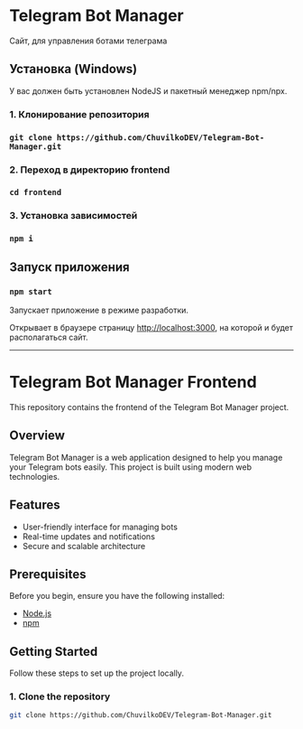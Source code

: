 # Telegram Bot Manager
Сайт, для управления ботами телеграма

## Установка (Windows)
У вас должен быть установлен NodeJS и пакетный менеджер npm/npx.

### 1. Клонирование репозитория 

### ```git clone https://github.com/ChuvilkoDEV/Telegram-Bot-Manager.git```

### 2. Переход в директорию frontend

### ```cd frontend```

### 3. Установка зависимостей

### ```npm i```


## Запуск приложения

### `npm start`

Запускает приложение в режиме разработки.

Открывает в браузере страницу [http://localhost:3000](http://localhost:3000), на которой и будет располагаться сайт.


------------------------------------------------------------

# Telegram Bot Manager Frontend

This repository contains the frontend of the Telegram Bot Manager project.

## Overview

Telegram Bot Manager is a web application designed to help you manage your Telegram bots easily. This project is built using modern web technologies.

## Features

- User-friendly interface for managing bots
- Real-time updates and notifications
- Secure and scalable architecture

## Prerequisites

Before you begin, ensure you have the following installed:

- [Node.js](https://nodejs.org/)
- [npm](https://www.npmjs.com/)

## Getting Started

Follow these steps to set up the project locally.

### 1. Clone the repository

```sh
git clone https://github.com/ChuvilkoDEV/Telegram-Bot-Manager.git
